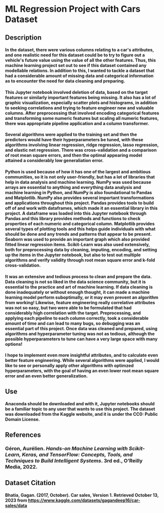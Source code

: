 # ML Regression Project with Cars Dataset

## Description
#### In the dataset, there were various columns relating to a car's attributes, and one realistic need for this dataset could be to try to figure out a vehicle's future value using the value of all the other features. Thus, this machine learning project set out to see if this dataset contained any modellable relations. In addition to this, I wanted to tackle a dataset that had a considerable amount of missing data and categorical information as to encounter the need for data cleaning and preparing. 

#### This Jupyter notebook involved deletion of data, based on the target features or similarly important features being missing. It also has a lot of graphic visualization, especially scatter plots and histograms, in addition to seeking correlations and trying to feature engineer new and valuable columns. After preprocessing that involved encoding categorical features and transforming some numeric features but scaling all numeric features, there was appropriate pipeline application and a column transformer. 

#### Several algorithms were applied to the training set and then the predictors would have their hyperparameters be tuned, with these algorithms involving linear regression, ridge regression, lasso regression, and elastic net regression. There was cross-validation and a comparison of root mean square errors, and then the optimal appearing model attained a considerably low generaliation error.

#### Python is used because of how it has one of the largest and ambitious communities, so it is not only user-friendly, but has a lot of libraries that help in data analysis and machine learning. NumPy was used because arrays are essential to anything and everything data analysis and machine learning in Python, and NumPy is also foundational to Pandas and Matplotlib. NumPy also provides several important transformations and applications throughout this project. Pandas provides tools to build off of and work with dataframes, which made it an essential library in this project. A dataframe was loaded into this Jupyter notebook through Pandas and this library provides methods and functions to check properties of each numeric and categorical column. Matplotlib provides several types of plotting tools and this helps guide individuals with what should be done and any trends and patterns that appear to be present. Seaborn was used to provide an important graph which also provided fitted linear regression items. Scikit-Learn was also used extensively, both for preprocessing data by cleaning, imputing, encoding, and setting up the items in the Jupyter notebook, but also to test out multiple algorithms and verify validity through root mean square error and k-fold cross-validation.

#### It was an extensive and tedious process to clean and prepare the data. Data cleaning is not so liked in the data science community, but it is essential to the practice and art of machine learning. If data cleaning is done inadequately or without enough thought, it can made a machine learning model perform suboptimally, or it may even prevent an algorithm from working! Likewise, feature engineering really correlative attributes was not so easy, but two were able to be formulated that had considerably high correlation with the target. Preprocessing, and applying each pipeline to each column correctly, took a considerable amount of time and can lead to many bugs, so debugging was an essential part of this project. Once data was cleaned and prepared, using algorithms and hyperparameter tuning was not as tedious, although the possible hyperparameters to tune can have a very large space with many options!

#### I hope to implement even more insightful attributes, and to calculate even better feature engineering. While several algorithms were applied, I would like to see or personally apply other algorithms with optimzed hyperparameters, with the goal of having an even lower root mean square error and an even better generalization.

## Use
#### Anaconda should be downloaded and with it, Jupyter notebooks should be a familiar topic to any user that wants to use this project. The dataset was downloaded from the Kaggle website, and it is under the CC0: Public Domain License. 

## References
### Géron, Aurélien. *Hands-on Machine Learning with Scikit-Learn, Keras, and TensorFlow: Concepts, Tools, and Techniques to Build Intelligent Systems*. 3rd ed., O’Reilly Media, 2022.

## Dataset Citation
#### Bhatia, Gagan. (2017, October). Car sales, Version 1. Retrieved October 13, 2023 from https://www.kaggle.com/datasets/gagandeep16/car-sales/data
